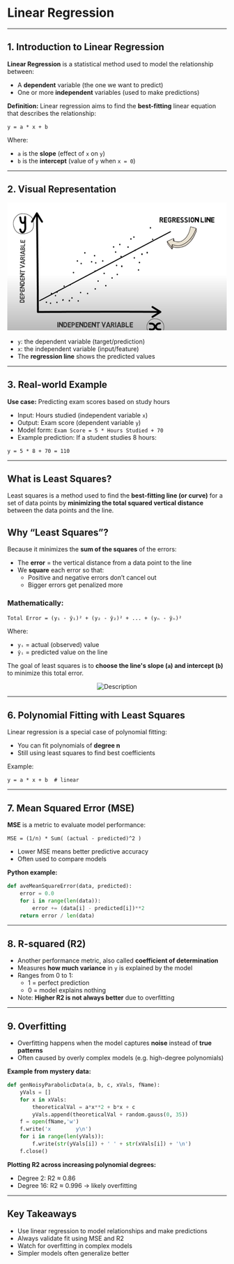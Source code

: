 # Linear Regression 

---

## 1. Introduction to Linear Regression

**Linear Regression** is a statistical method used to model the relationship between:
- A **dependent** variable (the one we want to predict)
- One or more **independent** variables (used to make predictions)

**Definition:** Linear regression aims to find the **best-fitting** linear equation that describes the relationship:

```
y = a * x + b
```

Where:
- `a` is the **slope** (effect of `x` on `y`)
- `b` is the **intercept** (value of `y` when `x = 0`)

---

## 2. Visual Representation

 <p align="center">
  <img src="Images/reg.png" alt="Description" width="600"/>
</p>

- `y`: the dependent variable (target/prediction)
- `x`: the independent variable (input/feature)
- The **regression line** shows the predicted values

---

## 3. Real-world Example

**Use case:** Predicting exam scores based on study hours

- Input: Hours studied (independent variable `x`)
- Output: Exam score (dependent variable `y`)
- Model form: `Exam Score = 5 * Hours Studied + 70`
- Example prediction: If a student studies 8 hours:

```
y = 5 * 8 + 70 = 110
```

---

## What is Least Squares?

Least squares is a method used to find the **best-fitting line (or curve)** for a set of data points by **minimizing the total squared vertical distance** between the data points and the line.


## Why “Least Squares”?

Because it minimizes the **sum of the squares** of the errors:

- The **error** = the vertical distance from a data point to the line  
- We **square** each error so that:
  - Positive and negative errors don’t cancel out  
  - Bigger errors get penalized more

### Mathematically:
```
Total Error = (y₁ - ŷ₁)² + (y₂ - ŷ₂)² + ... + (yₙ - ŷₙ)²
```
Where:
- `yᵢ` = actual (observed) value  
- `ŷᵢ` = predicted value on the line  

The goal of least squares is to **choose the line's slope (`a`) and intercept (`b`)** to minimize this total error.

<p align="center">
  <img src="Images/Last.png" alt="Description" width="600"/>
</p>

---

## 6. Polynomial Fitting with Least Squares

Linear regression is a special case of polynomial fitting:
- You can fit polynomials of **degree n**
- Still using least squares to find best coefficients

Example:
```
y = a * x + b  # linear
```

---

## 7. Mean Squared Error (MSE)

**MSE** is a metric to evaluate model performance:

```
MSE = (1/n) * Sum( (actual - predicted)^2 )
```

- Lower MSE means better predictive accuracy
- Often used to compare models

**Python example:**
```python
def aveMeanSquareError(data, predicted):
    error = 0.0
    for i in range(len(data)):
        error += (data[i] - predicted[i])**2
    return error / len(data)
```

---

## 8. R-squared (R2)

- Another performance metric, also called **coefficient of determination**
- Measures **how much variance** in `y` is explained by the model
- Ranges from 0 to 1:
  - 1 = perfect prediction
  - 0 = model explains nothing
- Note: **Higher R2 is not always better** due to overfitting

---

## 9. Overfitting

- Overfitting happens when the model captures **noise** instead of **true patterns**
- Often caused by overly complex models (e.g. high-degree polynomials)

**Example from mystery data:**
```python
def genNoisyParabolicData(a, b, c, xVals, fName):
    yVals = []
    for x in xVals:
        theoreticalVal = a*x**2 + b*x + c
        yVals.append(theoreticalVal + random.gauss(0, 35))
    f = open(fName,'w')
    f.write('x        y\n')
    for i in range(len(yVals)):
        f.write(str(yVals[i]) + ' ' + str(xVals[i]) + '\n')
    f.close()
```

**Plotting R2 across increasing polynomial degrees:**
- Degree 2: R2 ≈ 0.86
- Degree 16: R2 ≈ 0.996 → likely overfitting

---

## Key Takeaways

- Use linear regression to model relationships and make predictions
- Always validate fit using MSE and R2
- Watch for overfitting in complex models
- Simpler models often generalize better

